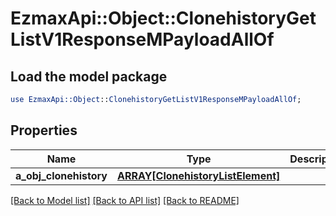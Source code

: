 # EzmaxApi::Object::ClonehistoryGetListV1ResponseMPayloadAllOf

## Load the model package
```perl
use EzmaxApi::Object::ClonehistoryGetListV1ResponseMPayloadAllOf;
```

## Properties
Name | Type | Description | Notes
------------ | ------------- | ------------- | -------------
**a_obj_clonehistory** | [**ARRAY[ClonehistoryListElement]**](ClonehistoryListElement.md) |  | 

[[Back to Model list]](../README.md#documentation-for-models) [[Back to API list]](../README.md#documentation-for-api-endpoints) [[Back to README]](../README.md)


